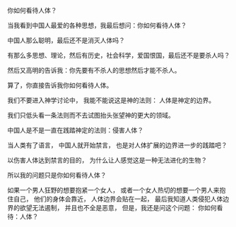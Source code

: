 
你如何看待人体？

当我看到中国人最爱的各种思想，我最后想问：你如何看待人体？

中国人那么聪明，最后还不是消灭人体吗？

有那么多思想、理论，然后有历史，社会科学，爱国恨国，最后还不是要杀人吗？

然后又高明的告诉我：你先要有不杀人的思想然后才能不杀人。

算了，你直接告诉我你如何看待人体。

我们不要进入神学讨论中，
我能不能说这是神的法则：
人体是神定的边界。

我们只低头看一条法则而不去试图抬头张望神的更大的领域。

中国人是不是一直在践踏神定的法则：侵害人体？

当人类有了语言，
中国人就开始禁言，
也是对人体扩展的边界进一步的践踏吧？

以伤害人体达到禁言的目的，
为什么让人感觉这是一种无法进化的生物？

所以我的问题只是你如何看待人体？

如果一个男人狂野的想要抱紧一个女人，
或者一个女人热切的想要一个男人来抱住自己，
他们的身体会靠近，
人体边界会贴在一起，
最后我知道人类侵犯人体边界的欲望无法遏制，
并且也不全是恶意，
但是，我还是问这个问题：
你如何看待：人体？


